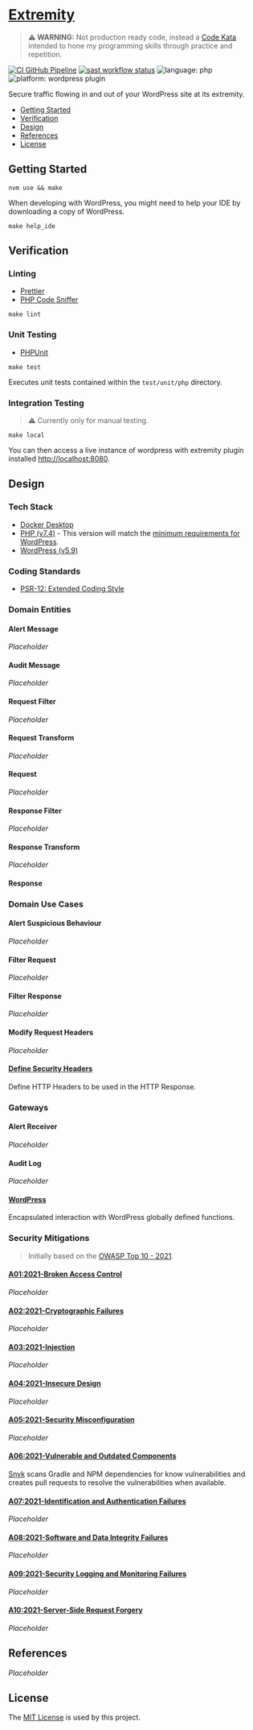 # [Extremity](https://github.com/dbtedman/kata-extremity)

> **⚠️ WARNING:** Not production ready code, instead a [Code Kata](https://github.com/dbtedman#code-kata) intended to
> hone my programming skills through practice and repetition.

[![CI GitHub Pipeline](https://img.shields.io/github/workflow/status/dbtedman/kata-extremity/ci?style=for-the-badge&logo=github&label=ci)](https://github.com/dbtedman/kata-extremity/actions/workflows/ci.yml)
[![sast workflow status](https://img.shields.io/github/workflow/status/dbtedman/kata-extremity/sast?style=for-the-badge&logo=github&label=sast)](https://github.com/dbtedman/kata-extremity/actions/workflows/sast.yml)
![language: php](https://img.shields.io/badge/language-php-blue.svg?style=for-the-badge)
![platform: wordpress plugin](https://img.shields.io/badge/platform-wordpress%20plugin-blue.svg?style=for-the-badge)

Secure traffic flowing in and out of your WordPress site at its extremity.

-   [Getting Started](#getting-started)
-   [Verification](#verification)
-   [Design](#design)
-   [References](#references)
-   [License](#license)

## Getting Started

```shell
nvm use && make
```

When developing with WordPress, you might need to help your IDE by downloading a copy of WordPress.

```shell
make help_ide
```

## Verification

### Linting

-   [Prettier](https://prettier.io)
-   [PHP Code Sniffer](https://github.com/squizlabs/PHP_CodeSniffer)

```shell
make lint
```

### Unit Testing

-   [PHPUnit](https://phpunit.de)

```shell
make test
```

Executes unit tests contained within the `test/unit/php` directory.

### Integration Testing

> ⚠️ Currently only for manual testing.

```shell
make local
```

You can then access a live instance of wordpress with extremity plugin
installed [http://localhost:8080](http://localhost:8080).

## Design

### Tech Stack

-   [Docker Desktop](https://www.docker.com/products/docker-desktopm)
-   [PHP (v7.4)](https://www.php.net) - This version will match
    the [minimum requirements for WordPress](https://en-au.wordpress.org/about/requirements/).
-   [WordPress (v5.9)](https://wordpress.org/)

### Coding Standards

-   [PSR-12: Extended Coding Style](https://www.php-fig.org/psr/psr-12/)

### Domain Entities

#### Alert Message

_Placeholder_

#### Audit Message

_Placeholder_

#### Request Filter

_Placeholder_

#### Request Transform

_Placeholder_

#### Request

_Placeholder_

#### Response Filter

_Placeholder_

#### Response Transform

_Placeholder_

#### Response

### Domain Use Cases

#### Alert Suspicious Behaviour

_Placeholder_

#### Filter Request

_Placeholder_

#### Filter Response

_Placeholder_

#### Modify Request Headers

_Placeholder_

#### [Define Security Headers](src/php/Internal/Gateway/DefineSecurityHeaders/)

Define HTTP Headers to be used in the HTTP Response.

### Gateways

#### Alert Receiver

_Placeholder_

#### Audit Log

_Placeholder_

#### [WordPress](src/php/Internal/Gateway/WordPress/)

Encapsulated interaction with WordPress globally defined functions.

### Security Mitigations

> Initially based on the [OWASP Top 10 - 2021](https://owasp.org/www-project-top-ten/).

#### [A01:2021-Broken Access Control](https://owasp.org/Top10/A01_2021-Broken_Access_Control/)

_Placeholder_

#### [A02:2021-Cryptographic Failures](https://owasp.org/Top10/A02_2021-Cryptographic_Failures/)

_Placeholder_

#### [A03:2021-Injection](https://owasp.org/Top10/A03_2021-Injection/)

_Placeholder_

#### [A04:2021-Insecure Design](https://owasp.org/Top10/A04_2021-Insecure_Design/)

_Placeholder_

#### [A05:2021-Security Misconfiguration](https://owasp.org/Top10/A05_2021-Security_Misconfiguration/)

_Placeholder_

#### [A06:2021-Vulnerable and Outdated Components](https://owasp.org/Top10/A06_2021-Vulnerable_and_Outdated_Components/)

[Snyk](https://snyk.io) scans Gradle and NPM dependencies for know vulnerabilities and creates pull requests to resolve
the vulnerabilities when available.

#### [A07:2021-Identification and Authentication Failures](https://owasp.org/Top10/A07_2021-Identification_and_Authentication_Failures/)

_Placeholder_

#### [A08:2021-Software and Data Integrity Failures](https://owasp.org/Top10/A08_2021-Software_and_Data_Integrity_Failures/)

_Placeholder_

#### [A09:2021-Security Logging and Monitoring Failures](https://owasp.org/Top10/A09_2021-Security_Logging_and_Monitoring_Failures/)

_Placeholder_

#### [A10:2021-Server-Side Request Forgery](https://owasp.org/Top10/A10_2021-Server-Side_Request_Forgery_%28SSRF%29/)

_Placeholder_

## References

_Placeholder_

## License

The [MIT License](./LICENSE.md) is used by this project.

